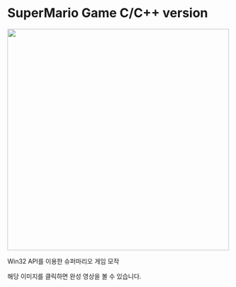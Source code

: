 
# SuperMario Game C/C++ version

[<img src="https://img.youtube.com/vi/_HX0qRxo9Gg/maxresdefault.jpg" width="500">](https://www.youtube.com/watch?v=_HX0qRxo9Gg)

Win32 API를 이용한 슈퍼마리오 게임 모작

해당 이미지를 클릭하면 완성 영상을 볼 수 있습니다.
